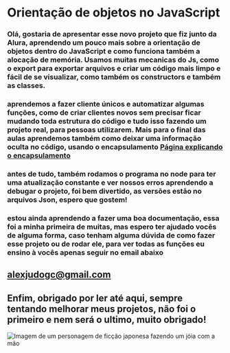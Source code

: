 # Orientação de objetos no JavaScript

### Olá, gostaria de apresentar esse novo projeto que fiz junto da Alura, aprendendo um pouco mais sobre a orientação de objetos dentro do JavaScript e como funciona também a alocação de memória. Usamos muitas mecanicas do Js, como o export para exportar arquivos e criar um código mais limpo e fácil de se visualizar, como também os constructors e também as classes.

### aprendemos a fazer cliente únicos e automatizar algumas funções, como de criar clientes novos sem precisar ficar mudando toda estrutura do código e tudo isso fazendo um projeto real, para pessoas utilizarem. Mais para o final das aulas aprendemos também como deixar uma informação oculta no código, usando o encapsulamento [Página explicando o encapsulamento](https://github.com/tc39/proposal-class-fields#private-fields)

### antes de tudo, também rodamos o programa no node para ter uma atualização constante e ver nossos erros aprendendo a debugar o projeto, foi bem divertido, as versões estão no arquivos Json, espero que gostem!

### estou ainda aprendendo a fazer uma boa documentação, essa foi a minha primeira de muitas, mas espero ter ajudado vocês de alguma forma, caso tenham alguma dúvida de como fazer esse projeto ou de rodar ele, para ver todas as funções eu ensino à vocês apenas seguir no email abaixo

## alexjudogc@gmail.com



## Enfim, obrigado por ler até aqui, sempre tentando melhorar meus projetos, não foi o primeiro e nem será o ultimo, muito obrigado!

![Imagem de um personagem de ficção japonesa fazendo um jóia com a mão](https://i.imgur.com/iT9yEjn.png)
